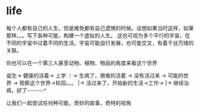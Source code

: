 # life
每个人都有自己的人生，但是难免都有自己遗憾的时候。设想如果当时这样，如果那样。。。写下各种可能，构建一个虚拟的人生。
这也可视为多个平行的宇宙，在不同的宇宙中过着不同的生活。宇宙可能自行发展，也可能交叉，有着千丝万缕的关联。

你也可以在一个第三人甚至动物、植物、物品的角度来看这个世界

诞生-> 健康的活着-> 上学
  ｜-> 生病了，艰难的活着 -> 没有活过来 -> 可能的世界 -> 观察这个世界->轮回。。。
                      |-> 活过来了，开始新的生活->工作->
                      |-> 继续治病，好了-------^
                      
让我们一起尝试任何种可能，奇妙的故事，奇特的视角
  
